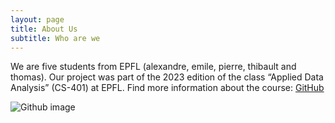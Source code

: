 ```yaml
---
layout: page
title: About Us
subtitle: Who are we 
---
```


We are five students from EPFL (alexandre, emile, pierre, thibault and thomas). Our project was part of the 2023 edition of the class “Applied Data Analysis” (CS-401) at EPFL. Find more information about the course: [GitHub](https://epfl-ada.github.io/teaching/fall2024/cs401/)

![Github image](assets/img/404-southpark.jpg)
